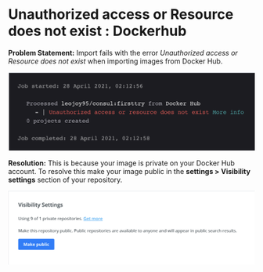 # Unauthorized access or Resource does not exist : Dockerhub

**Problem Statement:** Import fails with the error _Unauthorized access or Resource does not exist_ when importing images from Docker Hub.

![](../../../../.gitbook/assets/screen-shot-2021-04-28-at-2.13.11-am.png)

**Resolution:** This is because your image is private on your Docker Hub account. To resolve this make your image public in the **settings &gt; Visibility settings** section of your repository.

![](../../../../.gitbook/assets/screen-shot-2021-04-28-at-2.24.55-am.png)

